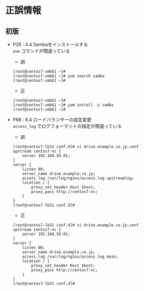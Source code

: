 # 正誤情報

## 初版

* P26 : 4.4 Sambaをインストールする  
  `yum` コマンドが間違っている  
  
  * 誤
  ```
  [root@centos7-smb61 ~]# 
  [root@centos7-smb61 ~]# yum search samba
  [root@centos7-smb61 ~]# 
  ```

  * 正
  ```
  [root@centos7-smb61 ~]# 
  [root@centos7-smb61 ~]# yum install -y samba
  [root@centos7-smb61 ~]# 
  ```

* P68 : 8.4 ロードバランサーの設定変更  
  `access_log` でログフォーマットの指定が間違っている  
  
  * 誤
  ```
  [root@centos7-lb31 conf.d]# vi drive.example.co.jp.conf
  upstream centos7-nc {
      server 192.168.56.81;
  }
  server {
      listen 80;
      server_name drive.example.co.jp;
      access_log /var/log/nginx/access.log upstreamlog;
      location / {
          proxy_set_header Host $host;
          proxy_pass http://centos7-nc;
      }
  }
  [root@centos7-lb31 conf.d]#
  ```

  * 正
  ```
  [root@centos7-lb31 conf.d]# vi drive.example.co.jp.conf
  upstream centos7-nc {
      server 192.168.56.81;
  }
  server {
      listen 80;
      server_name drive.example.co.jp;
      access_log /var/log/nginx/access.log main;
      location / {
          proxy_set_header Host $host;
          proxy_pass http://centos7-nc;
      }
  }
  [root@centos7-lb31 conf.d]#
  ```

